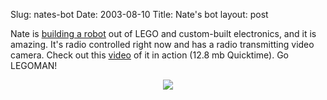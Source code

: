 Slug: nates-bot
Date: 2003-08-10
Title: Nate's bot
layout: post

Nate is <a href="http://nullgel.com/projects/sneakers/journal_00.html">building a robot</a> out of LEGO and custom-built electronics, and it is amazing. It&#39;s radio controlled right now and has a radio transmitting video camera. Check out this <a href="http://68.10.253.75/nullgelSite/projects/sneakers/movies/Movie02.mov">video</a> of it in action (12.8 mb Quicktime). Go LEGOMAN!

<div align="center"><a href="http://68.10.253.75/nullgelSite/projects/sneakers/movies/Movie02.mov"><img border="0" src="https://68.10.253.75/nullgelSite/projects/sneakers/images/Movie02.jpg" /></a></div>

